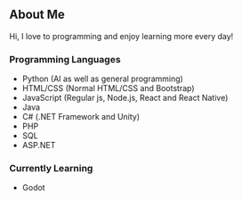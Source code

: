 ## About Me
Hi, I love to programming and enjoy learning more every day!

### Programming Languages
- Python (AI as well as general programming)
- HTML/CSS (Normal HTML/CSS and Bootstrap)
- JavaScript (Regular js, Node.js, React and React Native)
- Java
- C# (.NET Framework and Unity)
- PHP
- SQL
- ASP.NET

### Currently Learning
- Godot




